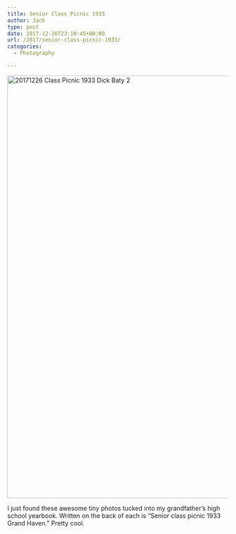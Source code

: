 ```yaml
---
title: Senior Class Picnic 1933
author: Jack
type: post
date: 2017-12-26T23:10:45+00:00
url: /2017/senior-class-picnic-1933/
categories:
  - Photography

---
```

<img src="https://jack.baty.net/wp-content/uploads/2017/12/20171226_Class-Picnic-1933-Dick-Baty-2.jpg" alt="20171226 Class Picnic 1933 Dick Baty 2" title="20171226_Class Picnic 1933 Dick Baty-2.jpg" border="0" width="1200" height="960" />

I just found these awesome tiny photos tucked into my grandfather&#8217;s high school yearbook. Written on the back of each is &#8220;Senior class picnic 1933 Grand Haven.&#8221; Pretty cool.